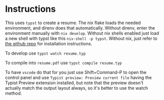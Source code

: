 # Instructions
This uses `typst` to create a resume.
The nix flake loads the needed environment, and direnv does that automatically.
Without direnv, enter the environment manually with `nix develop`.
Without nix shells enabled just load a new shell with typst like this `nix-shell -p typst`.
Without nix, just refer to [the github repo](https://github.com/typst/typst) for installation instructions.

To develop use `typst watch resume.typ`

To compile into `resume.pdf` use `typst compile resume.typ`

To have `vscode` do that for you just use Shift+Command-P to open the control panel and use `Typist preview: Preview current file` having the Typist Preview extension installed, but note that the preview doesn't actually match the output layout always, so it's better to use the watch method.
